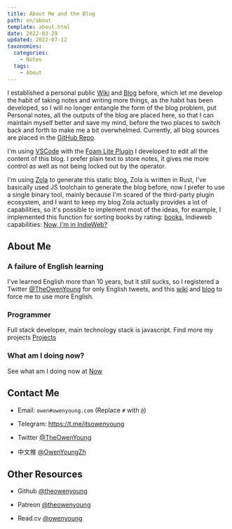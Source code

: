 ```yaml
---
title: About Me and the Blog
path: en/about
template: about.html
date: 2022-03-29
updated: 2022-07-12
taxonomies:
  categories:
    - Notes
  tags:
    - About
---
```


I established a personal public [Wiki](https://wiki.owenyoung.com/) and
[Blog](https://blog.owenyoung.com/) before, which let me develop the habit of
taking notes and writing more things, as the habit has been developed, so I will
no longer entangle the form of the blog problem, put Personal notes, all the
outputs of the blog are placed here, so that I can maintain myself better and
save my mind, before the two places to switch back and forth to make me a bit
overwhelmed. Currently, all blog sources are placed in the
[GitHub Repo](https://github.com/theowenyoung/blog).

<!-- more -->

I'm using [VSCode](https://code.visualstudio.com/) with the
[Foam Lite Plugin](https://marketplace.visualstudio.com/items?itemName=theowenyoung.foam-lite-vscode)
I developed to edit all the content of this blog. I prefer plain text to store
notes, it gives me more control as well as not being locked out by the operator.

I'm using [Zola](https://www.getzola.org/) to generate this static blog, Zola is
written in Rust, I've basically used JS toolchain to generate the blog before,
now I prefer to use a single binary tool, mainly because I'm scared of the
third-party plugin ecosystem, and I want to keep my blog Zola actually provides
a lot of capabilities, so it's possible to implement most of the ideas, for
example, I implemented this function for sorting books by rating:
[books](/content/pages/books.md), Indieweb capabilities:
[Now, I'm in IndieWeb?](/content/blog/indieweb.en.md)

## About Me

### A failure of English learning

I've learned English more than 10 years, but it still sucks, so I registered a
Twitter [@TheOwenYoung](https://twitter.com/TheOwenYoung) for only English
tweets, and this [wiki](https://wiki.owenyoung.com) and
[blog](https://blog.owenyoung.com) to force me to use more English.

### Programmer

Full stack developer, main technology stack is javascript. Find more my projects
[Projects](/content/projects.md)

### What am I doing now?

See what am I doing now at [Now](/content/pages/now.md)

## Contact Me

- Email: `owen#owenyoung.com` (Replace `#` with `@`)

- Telegram: <https://t.me/itsowenyoung>

- Twitter [@TheOwenYoung](https://twitter.com/TheOwenYoung)

- 中文推 [@OwenYoungZh](https://twitter.com/OwenYoungZh)

## Other Resources

- Github [@theowenyoung](https://github.com/theowenyoung)

- Patreon [@theowenyoung](https://www.patreon.com/theowenyoung)

- Read.cv [@owenyoung](https://read.cv/owenyoung)
